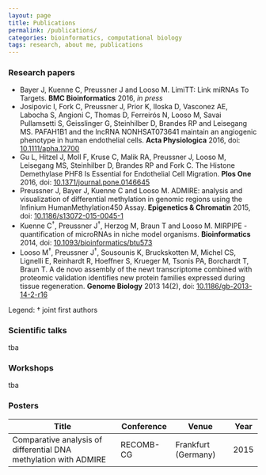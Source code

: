 ```yaml
---
layout: page
title: Publications
permalink: /publications/
categories: bioinformatics, computational biology
tags: research, about me, publications
---
```


### Research papers

* Bayer J, Kuenne C, Preussner J and Looso M. LimiTT: Link miRNAs To Targets. **BMC Bioinformatics** 2016, *in press*
* Josipovic I, Fork C, Preussner J, Prior K, Iloska D, Vasconez AE, Labocha S, Angioni C, Thomas D, Ferreirós N, Looso M, Savai Pullamsetti S, Geisslinger G, Steinhilber D, Brandes RP and Leisegang MS. PAFAH1B1 and the lncRNA NONHSAT073641 maintain an angiogenic phenotype in human endothelial cells. **Acta Physiologica** 2016, doi: <a href="http://dx.doi.org/10.1111/apha.12700">10.1111/apha.12700</a>
* Gu L, Hitzel J, Moll F, Kruse C, Malik RA, Preussner J, Looso M, Leisegang MS, Steinhilber D, Brandes RP and Fork C. The Histone Demethylase PHF8 Is Essential for Endothelial Cell Migration. **Plos One** 2016, doi: <a href="http://dx.doi.org/10.1371/journal.pone.0146645">10.1371/journal.pone.0146645</a>
* Preussner J, Bayer J, Kuenne C and Looso M. ADMIRE: analysis and visualization of differential methylation in genomic regions using the Infinium HumanMethylation450 Assay. **Epigenetics & Chromatin** 2015, doi: <a href="http://dx.doi.org/10.1186/s13072-015-0045-1">10.1186/s13072-015-0045-1</a>
* Kuenne C<sup>†</sup>, Preussner J<sup>†</sup>, Herzog M, Braun T and Looso M. MIRPIPE - quantification of microRNAs in niche model organisms. **Bioinformatics** 2014, doi: <a href="http://dx.doi.org/10.1093/bioinformatics/btu573">10.1093/bioinformatics/btu573</a>
* Looso M<sup>†</sup>, Preussner J<sup>†</sup>, Sousounis K, Bruckskotten M, Michel CS, Lignelli E, Reinhardt R, Hoeffner S, Krueger M, Tsonis PA, Borchardt T, Braun T. A de novo assembly of the newt transcriptome combined with proteomic validation identifies new protein families expressed during tissue regeneration. **Genome Biology** 2013 14(2), doi: <a href="http://dx.doi.org/10.1186/gb-2013-14-2-r16">10.1186/gb-2013-14-2-r16</a>

Legend: † joint first authors

### Scientific talks

tba

### Workshops

tba

### Posters

Title | Conference | Venue | Year
------|------------|-------|-----
Comparative analysis of differential DNA methylation with ADMIRE | RECOMB-CG | Frankfurt (Germany) | 2015